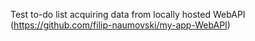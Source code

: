 Test to-do list acquiring data from locally hosted WebAPI (https://github.com/filip-naumovski/my-app-WebAPI)
